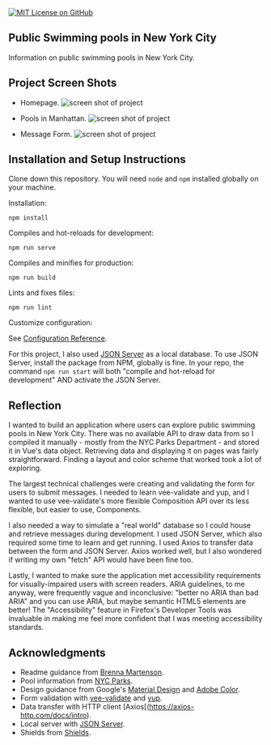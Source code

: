 [![MIT License on GitHub](https://img.shields.io/github/license/seankelliher/nyc-public-pools?style=flat-square)](/LICENSE.txt)
## Public Swimming pools in New York City

Information on public swimming pools in New York City.

## Project Screen Shots

* Homepage.
![screen shot of project](/screenshots/nyc-public-pools-screenshot1.png?s=600)

* Pools in Manhattan.
![screen shot of project](/screenshots/nyc-public-pools-screenshot2.png?s=600)

* Message Form.
![screen shot of project](/screenshots/nyc-public-pools-screenshot3.png?s=600)

## Installation and Setup Instructions

Clone down this repository. You will need `node` and `npm` installed globally on your machine.

Installation:

`npm install`

Compiles and hot-reloads for development:

`npm run serve`

Compiles and minifies for production:

`npm run build`

Lints and fixes files:

`npm run lint`

Customize configuration:

See [Configuration Reference](https://cli.vuejs.org/config/).

For this project, I also used [JSON Server](https://www.npmjs.com/package/json-server) as a local database. To use JSON Server, install the package from NPM, globally is fine. In your repo, the command `npm run start` will both "compile and hot-reload for development" AND activate the JSON Server.

## Reflection

I wanted to build an application where users can explore public swimming pools in New York City. There was no available API to draw data from so I compiled it manually - mostly from the NYC Parks Department - and stored it in Vue's data object. Retrieving data and displaying it on pages was fairly straightforward. Finding a layout and color scheme that worked took a lot of exploring.

The largest technical challenges were creating and validating the form for users to submit messages. I needed to learn vee-validate and yup, and I wanted to use vee-validate's more flexible Composition API over its less flexible, but easier to use, Components. 

I also needed a way to simulate a "real world" database so I could house and retrieve messages during development. I used JSON Server, which also required some time to learn and get running. I used Axios to transfer data between the form and JSON Server. Axios worked well, but I also wondered if writing my own "fetch" API would have been fine too.

Lastly, I wanted to make sure the application met accessibility requirements for visually-impaired users with screen readers. ARIA guidelines, to me anyway, were frequently vague and inconclusive: "better no ARIA than bad ARIA" and you can use ARIA, but maybe semantic HTML5 elements are better! The "Accessibility" feature in Firefox's Developer Tools was invaluable in making me feel more confident that I was meeting accessibility standards.

## Acknowledgments

* Readme guidance from [Brenna Martenson](https://gist.github.com/martensonbj/6bf2ec2ed55f5be723415ea73c4557c4).
* Pool information from [NYC Parks](https://www.nycgovparks.org/highlights/places-to-go/pools).
* Design guidance from Google's [Material Design](https://material.io/design) and [Adobe Color](https://color.adobe.com/trends).
* Form validation with [vee-validate](https://vee-validate.logaretm.com/v4) and [yup](https://www.npmjs.com/package/yup).
* Data transfer with HTTP client [Axios[(https://axios-http.com/docs/intro).
* Local server with [JSON Server](https://www.npmjs.com/package/json-server).
* Shields from [Shields](https://shields.io).
